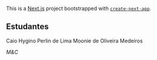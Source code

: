 This is a [Next.js](https://nextjs.org/) project bootstrapped with [`create-next-app`](https://github.com/vercel/next.js/tree/canary/packages/create-next-app).

## Estudantes
Caio Hygino Perlin de Lima
Moonie de Oliveira Medeiros

*M&C*